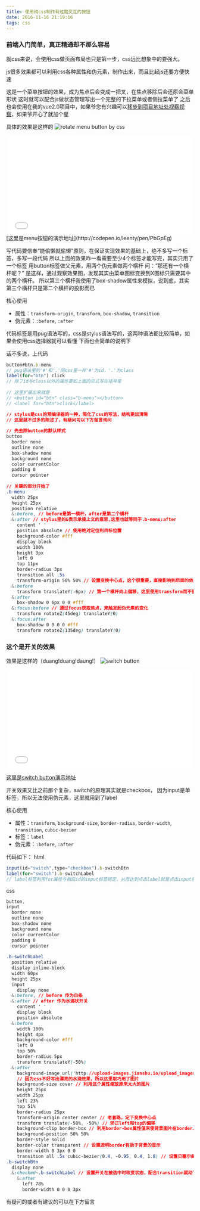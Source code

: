 ```yaml
---
title: 使用纯css制作有炫酷交互的按钮
date: 2016-11-16 21:19:16
tags: css
---
```

### 前端入门简单，真正精通却不那么容易
就css来说，会使用css做页面布局也只是第一步，css远比想象中的要强大。

js很多效果都可以利用css各种属性和伪元素，制作出来，而且比起js还要方便快速

这是一个菜单按钮的效果，成为焦点后会变成一把叉，在焦点移除后会还原会菜单形状
这时就可以配合js做状态管理写出一个完整的下拉菜单或者侧拉菜单了
之后也会使用在我的vue2.0项目中，如果爷您有兴趣可以[移步到项目地址处视察视察](http://vue2.leenty.com)，如果爷开心了就加个星

具体的效果是这样的
![rotate menu button by css](http://upload-images.jianshu.io/upload_images/2005796-564670324f24a925.gif?imageMogr2/auto-orient/strip)
<iframe height='265' scrolling='no' title='rotate menu button by css' src='//codepen.io/leenty/embed/PbGpEg/?height=265&theme-id=0&default-tab=css,result&embed-version=2' frameborder='no' allowtransparency='true' allowfullscreen='true' style='width: 100%;'>See the Pen <a href='http://codepen.io/leenty/pen/PbGpEg/'>rotate menu button by css</a> by leenty (<a href='http://codepen.io/leenty'>@leenty</a>) on <a href='http://codepen.io'>CodePen</a>.
</iframe>
[这里是menu按钮的演示地址](http://codepen.io/leenty/pen/PbGpEg)

写代码要信奉“能偷懒就偷懒”原则，在保证实现效果的基础上，绝不多写一个标签，多写一段代码
所以上面的效果咋一看需要至少4个标签才能写完，其实只用了一个标签
用button标签做父元素，用两个伪元素做两个横杆
问：“那还有一个横杆呢？”
是这样，通过观察效果图，发现其实由菜单图标变换到X图标只需要其中的两个横杆。
所以第三个横杆我使用了box-shadow属性来模拟，说到底，其实第三个横杆只是第二个横杆的投影而已

核心使用
* 属性：`transform-origin`, `transform`, `box-shadow`, `transition`
* 伪元素：`:before`, `:after`

代码标签是用pug语法写的，css是stylus语法写的，这两种语法都比较简单，如果会使用css选择器就可以看懂
下面也会简单的说明下

话不多说，上代码
```js
button#btn.b-menu
// pug语法里的'#'和'.'同css里一样'#'为id，'.'为class
label(for="btn") click
// 除了id与class以外的属性要如上面的形式写在括号里
    
// 这里扩展出来就是
// <button id="btn" class="b-menu"></button>
// <label for="btn">click</label>
```

```css
// stylus是css的预编译器的一种，简化了css的写法，结构更加清晰
// 这里就不过多的陈述了，有疑问可以下方留言询问
 
// 先去除button的默认样式
button
  border none
  outline none
  box-shadow none
  background none
  color currentColor
  padding 0
  cursor pointer
 
// 关键的部分开始了
.b-menu
  width 25px
  height 25px
  position relative
  &:before, // before是第一横杆，after是第二个横杆
  &:after // stylus里的&表示承接上文的意思,这里也就等同于.b-menu:after
    content ' '
    position absolute // 使用绝对定位到目标位置
    background-color #fff
    display block
    width 100%
    height 3px
    left 0
    top 11px
    border-radius 3px
    transition all .5s
    transform-origin 50% 50% // 设置变换中心点，这个很重要，直接影响到后面的效果
  &:before
    transform translateY(-6px) // 第一个横杆向上偏移，这里使用transform而不使用top属性是为了方便后面的使用
  &:after
    box-shadow 0 6px 0 0 #fff
  &:focus:before // 通过focus获取焦点，来触发起伪元素的变化
    transform rotateZ(45deg) translateY(0)
  &:focus:after
    box-shadow 0 0 0 0 #fff
    transform rotateZ(135deg) translateY(0)
```

### 这个是开关的效果
效果是这样的（duang!duang!daung!）
![switch button](http://upload-images.jianshu.io/upload_images/2005796-094b4f13a9f7237d.gif?imageMogr2/auto-orient/strip)

<iframe height='265' scrolling='no' title='switch button' src='//codepen.io/leenty/embed/jVMmjz/?height=265&theme-id=0&default-tab=css,result&embed-version=2' frameborder='no' allowtransparency='true' allowfullscreen='true' style='width: 100%;'>See the Pen <a href='http://codepen.io/leenty/pen/jVMmjz/'>switch button</a> by leenty (<a href='http://codepen.io/leenty'>@leenty</a>) on <a href='http://codepen.io'>CodePen</a>.
</iframe>

[这里是switch button演示地址](http://codepen.io/leenty/pen/jVMmjz/)

开关效果又比之前那个复杂，switch的原理其实就是checkbox，
因为input是单标签，所以无法使用伪元素，这里就用到了label

核心使用
* 属性：`transform`, `background-size`, `border-radius`, `border-width`, `transition`, `cubic-bezier`
* 标签：`label`
* 伪元素：`:before`, `:after`

代码如下：
html
```js
input(id="switch",type="checkbox").b-switchBtn
label(for="switch").b-switchLabel
// label标签利用for属性与相应id的input标签绑定，从而达到点击label就是点击input的效果
```
css
```css
button,
input
  border none
  outline none
  box-shadow none
  background none
  color currentColor
  padding 0
  cursor pointer
  
.b-switchLabel
  position relative
  display inline-block
  width 60px
  height 25px
  input
    display none
  &:before, // before 作为白条
  &:after // after 作为水滴状开关
    content ' '
    display block
    position absolute
  &:before
    width 100%
    height 4px
    background-color #fff
    left 0
    top 50%
    border-radius 5px
    transform translateY(-50%)
  &:after
    background-image url('http://upload-images.jianshu.io/upload_images/2005796-fcc62a13bd69f679.png?imageMogr2/auto-orient/strip%7CimageView2/2/w/1240')
    // 因为css不好写出漂亮的水滴效果，所以这里取巧用了图片
    background-size cover // 利用这个属性缩放原来太大的图片
    height 25px
    width 25px
    left 23%
    top 51%
    border-radius 25px
    transform-origin center center // 老套路，定下变换中心点
    transform translate(-50%, -50%) // 矫正left和top的偏移
    background-clip border-box // 利用border-box属性值来使背景图片在border上也能显示
    background-position 50% 50%
    border-style solid
    border-color transparent // 设置透明border有助于背景的显示
    border-width 0 3px 0 0
    transition all .5s cubic-bezier(0.4, -0.95, 0.4, 1.8) // 设置贝塞尔曲线以达到Duang的效果
.b-switchBtn
  display none
  &:checked~.b-switchLabel // 设置开关在被选中时改变状态，配合transition就动了起来
    &:after
      left 78%
      border-width 0 0 0 3px
```

有疑问的或者有建议的可以在下方留言


